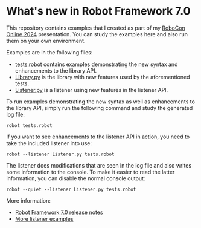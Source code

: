 # What's new in Robot Framework 7.0

This repository contains examples that I created as part of my [RoboCon Online 2024](https://robocon.io) presentation. You can study the examples here and also run them on your own environment.

Examples are in the following files:

- [tests.robot](tests.robot) contains examples demonstrating the new syntax and enhancements to the library API.
- [Library.py](Library.py) is the library with new features used by the aforementioned tests.
- [Listener.py](Listener.py) is a listener using new features in the listener API.

To run examples demonstrating the new syntax as well as enhancements to the library API, simply run the following command and study the generated log file:

    robot tests.robot

If you want to see enhancements to the listener API in action, you need to take the included listener into use:

    robot --listener Listener.py tests.robot

The listener does modifications that are seen in the log file and also writes some information to the console. To make it easier to read the latter information, you can disable the normal console output:

    robot --quiet --listener Listener.py tests.robot

More information:

- [Robot Framework 7.0 release notes](https://github.com/robotframework/robotframework/blob/master/doc/releasenotes/rf-7.0.rst)
- [More listener examples](https://github.com/robotframework/robotframework/tree/master/atest/testdata/output/listener_interface/body_items_v3)
